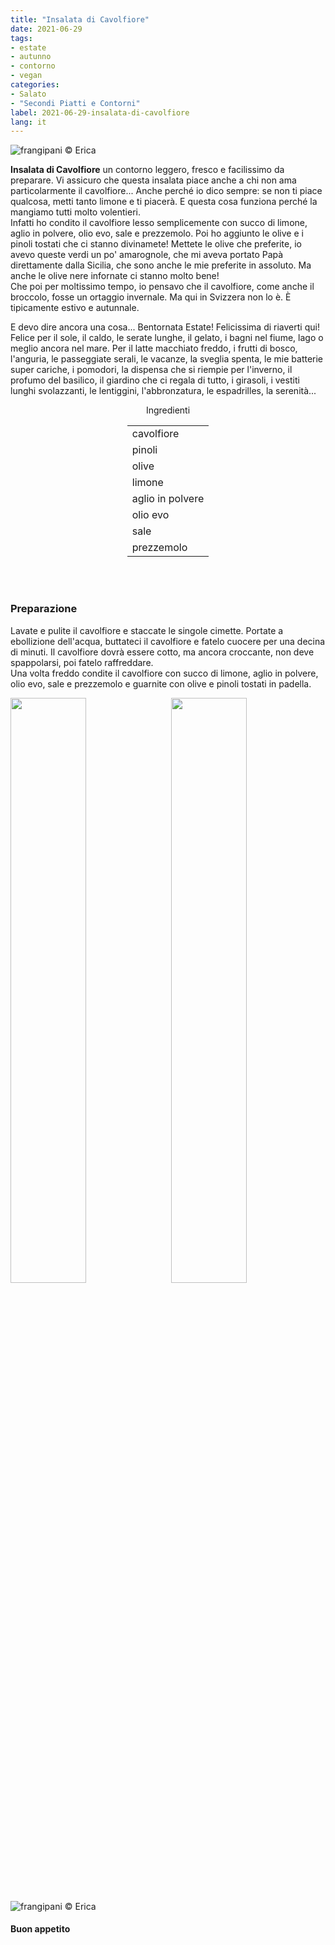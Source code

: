 ```yaml
---
title: "Insalata di Cavolfiore"
date: 2021-06-29
tags: 
- estate
- autunno
- contorno
- vegan
categories:
- Salato
- "Secondi Piatti e Contorni"
label: 2021-06-29-insalata-di-cavolfiore
lang: it 
---
```

![](header.jpeg "frangipani © Erica")

**Insalata di Cavolfiore** un contorno leggero, fresco e facilissimo da preparare. Vi assicuro che questa insalata piace anche a chi non ama particolarmente il cavolfiore... Anche perché io dico sempre: se non ti piace qualcosa, metti tanto limone e ti piacerà. E questa cosa funziona perché la mangiamo tutti molto volentieri.
<br />
Infatti ho condito il cavolfiore lesso semplicemente con succo di limone, aglio in polvere, olio evo, sale e prezzemolo. Poi ho aggiunto le olive e i pinoli tostati che ci stanno divinamete! Mettete le olive che preferite, io avevo queste verdi un po' amarognole, che mi aveva portato Papà direttamente dalla Sicilia, che sono anche le mie preferite in assoluto. Ma anche le olive nere infornate ci stanno molto bene!
<br />
Che poi per moltissimo tempo, io pensavo che il cavolfiore, come anche il broccolo, fosse un ortaggio invernale. Ma qui in Svizzera non lo è. È tipicamente estivo e autunnale.

E devo dire ancora una cosa... Bentornata Estate! Felicissima di riaverti qui! Felice per il sole, il caldo, le serate lunghe, il gelato, i bagni nel fiume, lago o meglio ancora nel mare. Per il latte macchiato freddo, i frutti di bosco, l'anguria, le passeggiate serali, le vacanze, la sveglia spenta, le mie batterie super cariche, i pomodori, la dispensa che si riempie per l'inverno, il profumo del basilico, il giardino che ci regala di tutto, i girasoli, i vestiti lunghi svolazzanti, le lentiggini, l'abbronzatura, le espadrilles, la serenità...


<div id="wrapper" style="text-align: center">
  <div id="yourdiv" style="display: inline-block;">
    <div class="ingredients" itemscope itemtype="http://schema.org/Recipe">
      <span itemprop="name" style="display:none;">Insalata di Cavolfiore</span>
      <span itemprop="recipeCategory" style="display:none;">Salato</span>
      <img itemprop="image" style="display:none;" class="ignore-gallery-item" src="header.jpeg"/>
      <span itemprop="author" style="display:none;">Erica Raiano</span>
      <span itemprop="description" style="display:none;">Insalata di Cavolfiore un contorno leggero, fresco e facilissimo da preparare. Vi assicuro che questa insalata piace anche a chi non ama particolarmente il cavolfiore...</span>
      <div class="ingredients-title">Ingredienti</div>
      <table>
        <tbody>
          </tr>
          <tr itemprop="recipeIngredient">
            <td>cavolfiore</td>
          </tr>
          <tr itemprop="recipeIngredient">
            <td>pinoli</td>
          </tr>
          <tr itemprop="recipeIngredient">
            <td>olive</td>
          </tr>
          <tr itemprop="recipeIngredient">
            <td>limone</td>
          </tr>
          <tr itemprop="recipeIngredient">
            <td>aglio in polvere</td>
          </tr>
          <tr itemprop="recipeIngredient">
            <td>olio evo</td>
          </tr>
          <tr itemprop="recipeIngredient">
            <td>sale</td>
          </tr>
          <tr itemprop="recipeIngredient">
            <td>prezzemolo</td>
          </tr>
        </tbody>
      </table>
      <br></br>
    </div>
  </div>
</div>


<h3>
  <font color="grey">
    <i class="fa-solid fa-gears"></i>
  </font> Preparazione
</h3>

Lavate e pulite il cavolfiore e staccate le singole cimette. Portate a ebollizione dell'acqua, buttateci il cavolfiore e fatelo cuocere per una decina di minuti. Il cavolfiore dovrà essere cotto, ma ancora croccante, non deve spappolarsi, poi fatelo raffreddare.
<br />
Una volta freddo condite il cavolfiore con succo di limone, aglio in polvere, olio evo, sale e prezzemolo e guarnite con olive e pinoli tostati in padella.

<p>
  <div style="width: 100%; margin-bottom: 0">
    <img style="float: left; width: 49%; margin-right: 1%" src="risultato1.jpeg" alt="" title="frangipani © Erica" />
    <img style="float: left; width: 49%; margin-left: 1%" src="risultato2.jpeg" alt="" title="frangipani © Erica" />
    <div style="clear: both"></div>
  </div>
</p>

![](risultato3.jpeg "frangipani © Erica")

<h4>Buon appetito
  <font color="red">
    <i class="fa-regular fa-face-smile"></i>
  </font>
</h4>